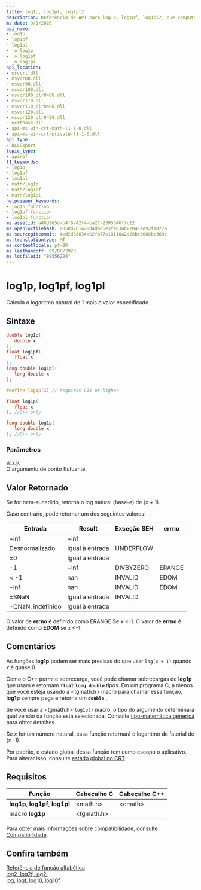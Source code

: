```yaml
---
title: log1p, log1pf, log1pl2
description: Referência de API para log1p, log1pf, log1pl2; que computa o logaritmo natural de 1 mais o valor especificado.
ms.date: 9/1/2020
api_name:
- log1p
- log1pf
- log1pl
- _o_log1p
- _o_log1pf
- _o_log1pl
api_location:
- msvcrt.dll
- msvcr80.dll
- msvcr90.dll
- msvcr100.dll
- msvcr100_clr0400.dll
- msvcr110.dll
- msvcr110_clr0400.dll
- msvcr120.dll
- msvcr120_clr0400.dll
- ucrtbase.dll
- api-ms-win-crt-math-l1-1-0.dll
- api-ms-win-crt-private-l1-1-0.dll
api_type:
- DLLExport
topic_type:
- apiref
f1_keywords:
- log1p
- log1pf
- log1pl
- math/log1p
- math/log1pf
- math/log1pl
helpviewer_keywords:
- log1p function
- log1pf function
- log1pl function
ms.assetid: a40d965d-b4f6-42f4-ba27-2395546f7c12
ms.openlocfilehash: 8858d761428d4dad6e3fe836b82041ae92f1827a
ms.sourcegitcommit: 4ed2d68634eb2fb77e18110a2d26bc0008be369c
ms.translationtype: MT
ms.contentlocale: pt-BR
ms.lasthandoff: 09/08/2020
ms.locfileid: "89556224"
---
```

# <a name="log1p-log1pf-log1pl"></a>log1p, log1pf, log1pl

Calcula o logaritmo natural de 1 mais o valor especificado.

## <a name="syntax"></a>Sintaxe

```C
double log1p(
   double x
);
float log1pf(
   float x
);
long double log1pl(
   long double x
);

#define log1p(X) // Requires C11 or higher

float log1p(
   float x
); //C++ only

long double log1p(
   long double x
); //C++ only
```

### <a name="parameters"></a>Parâmetros

*w.x.y.*\
O argumento de ponto flutuante.

## <a name="return-value"></a>Valor Retornado

Se for bem-sucedido, retorna o log natural (base-*e*) de (*x* + 1).

Caso contrário, pode retornar um dos seguintes valores:

|Entrada|Result|Exceção SEH|errno|
|-----------|------------|-------------------|-----------|
|+inf|+inf|||
|Desnormalizado|Igual à entrada|UNDERFLOW||
|±0|Igual à entrada|||
|-1|-inf|DIVBYZERO|ERANGE|
|< -1|nan|INVALID|EDOM|
|-inf|nan|INVALID|EDOM|
|±SNaN|Igual à entrada|INVALID||
|±QNaN, indefinido|Igual à entrada|||

O valor de **errno** é definido como ERANGE Se *x* =-1. O valor de **errno** é definido como **EDOM** se *x* <-1.

## <a name="remarks"></a>Comentários

As funções **log1p** podem ser mais precisas do que usar `log(x + 1)` quando *x* é quase 0.

Como o C++ permite sobrecarga, você pode chamar sobrecargas de **log1p** que usam e retornam **`float`** **`long double`** tipos. Em um programa C, a menos que você esteja usando a \<tgmath.h> macro para chamar essa função, **log1p** sempre pega e retorna um **`double`** .

Se você usar a \<tgmath.h> `log1p()` macro, o tipo do argumento determinará qual versão da função está selecionada. Consulte [tipo-matemática genérica](../../c-runtime-library/tgmath.md) para obter detalhes.

Se *x* for um número natural, essa função retornará o logaritmo do fatorial de (*x* -1).

Por padrão, o estado global dessa função tem como escopo o aplicativo. Para alterar isso, consulte [estado global no CRT](../global-state.md).

## <a name="requirements"></a>Requisitos

|Função|Cabeçalho C|Cabeçalho C++|
|--------------|--------------|------------------|
|**log1p**, **log1pf**, **log1pl**|\<math.h>|\<cmath>|
|macro **log1p** | \<tgmath.h> ||

Para obter mais informações sobre compatibilidade, consulte [Compatibilidade](../../c-runtime-library/compatibility.md).

## <a name="see-also"></a>Confira também

[Referência de função alfabética](crt-alphabetical-function-reference.md)\
[log2, log2f, log2l](log2-log2f-log2l.md)\
[log, logf, log10, log10f](log-logf-log10-log10f.md)

